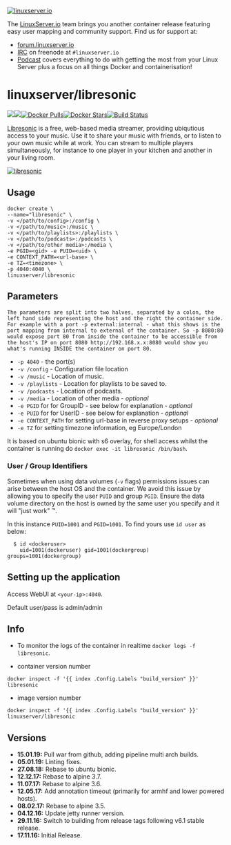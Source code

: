 [linuxserverurl]: https://linuxserver.io
[forumurl]: https://forum.linuxserver.io
[ircurl]: https://www.linuxserver.io/irc/
[podcasturl]: https://www.linuxserver.io/podcast/
[appurl]: https://github.com/Libresonic/libresonic
[hub]: https://hub.docker.com/r/linuxserver/libresonic/

[![linuxserver.io](https://raw.githubusercontent.com/linuxserver/docker-templates/master/linuxserver.io/img/linuxserver_medium.png)][linuxserverurl]

The [LinuxServer.io][linuxserverurl] team brings you another container release featuring easy user mapping and community support. Find us for support at:
* [forum.linuxserver.io][forumurl]
* [IRC][ircurl] on freenode at `#linuxserver.io`
* [Podcast][podcasturl] covers everything to do with getting the most from your Linux Server plus a focus on all things Docker and containerisation!

# linuxserver/libresonic
[![](https://images.microbadger.com/badges/version/linuxserver/libresonic.svg)](https://microbadger.com/images/linuxserver/libresonic "Get your own version badge on microbadger.com")[![](https://images.microbadger.com/badges/image/linuxserver/libresonic.svg)](https://microbadger.com/images/linuxserver/libresonic "Get your own image badge on microbadger.com")[![Docker Pulls](https://img.shields.io/docker/pulls/linuxserver/libresonic.svg)][hub][![Docker Stars](https://img.shields.io/docker/stars/linuxserver/libresonic.svg)][hub][![Build Status](https://ci.linuxserver.io/buildStatus/icon?job=Docker-Builders/x86-64/x86-64-libresonic)](https://ci.linuxserver.io/job/Docker-Builders/job/x86-64/job/x86-64-libresonic/)

[Libresonic][appurl] is a free, web-based media streamer, providing ubiqutious access to your music. Use it to share your music with friends, or to listen to your own music while at work. You can stream to multiple players simultaneously, for instance to one player in your kitchen and another in your living room.

[![libresonic](https://raw.githubusercontent.com/linuxserver/docker-templates/master/linuxserver.io/img/libresonic.png)][appurl]

## Usage

```
docker create \
--name="libresonic" \
-v </path/to/config>:/config \
-v </path/to/music>:/music \
-v </path/to/playlists>:/playlists \
-v </path/to/podcasts>:/podcasts \
-v </path/to/other media>:/media \
-e PGID=<gid> -e PUID=<uid> \
-e CONTEXT_PATH=<url-base> \
-e TZ=<timezone> \
-p 4040:4040 \
linuxserver/libresonic
```

## Parameters

`The parameters are split into two halves, separated by a colon, the left hand side representing the host and the right the container side.
For example with a port -p external:internal - what this shows is the port mapping from internal to external of the container.
So -p 8080:80 would expose port 80 from inside the container to be accessible from the host's IP on port 8080
http://192.168.x.x:8080 would show you what's running INSIDE the container on port 80.`


* `-p 4040` - the port(s)
* `-v /config` - Configuration file location
* `-v /music` - Location of music.
* `-v /playlists` - Location for playlists to be saved to.
* `-v /podcasts` - Location of podcasts.
* `-v /media` - Location of other media - *optional*
* `-e PGID` for for GroupID - see below for explanation - *optional*
* `-e PUID` for for UserID - see below for explanation - *optional*
* `-e CONTEXT_PATH` for setting url-base in reverse proxy setups - *optional*
* `-e TZ` for setting timezone information, eg Europe/London

It is based on ubuntu bionic  with s6 overlay, for shell access whilst the container is running do `docker exec -it libresonic /bin/bash`.

### User / Group Identifiers

Sometimes when using data volumes (`-v` flags) permissions issues can arise between the host OS and the container. We avoid this issue by allowing you to specify the user `PUID` and group `PGID`. Ensure the data volume directory on the host is owned by the same user you specify and it will "just work" ™.

In this instance `PUID=1001` and `PGID=1001`. To find yours use `id user` as below:

```
  $ id <dockeruser>
    uid=1001(dockeruser) gid=1001(dockergroup) groups=1001(dockergroup)
```

## Setting up the application

Access WebUI at `<your-ip>:4040`.

Default user/pass is admin/admin

## Info

* To monitor the logs of the container in realtime `docker logs -f libresonic`.

* container version number

`docker inspect -f '{{ index .Config.Labels "build_version" }}' libresonic`

* image version number

`docker inspect -f '{{ index .Config.Labels "build_version" }}' linuxserver/libresonic`

## Versions

+ **15.01.19:** Pull war from github, adding pipeline multi arch builds.
+ **05.01.19:** Linting fixes.
+ **27.08.18:** Rebase to ubuntu bionic.
+ **12.12.17:** Rebase to alpine 3.7.
+ **11.07.17:** Rebase to alpine 3.6.
+ **12.05.17:** Add annotation timeout (primarily for armhf and lower powered hosts).
+ **08.02.17:** Rebase to alpine 3.5.
+ **04.12.16:** Update jetty runner version.
+ **29.11.16:** Switch to building from release tags following v6.1 stable release.
+ **17.11.16:** Initial Release.

